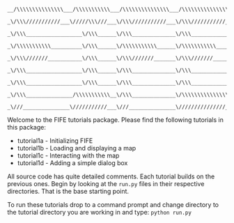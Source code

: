 ```
__/\\\\\\\\\\\\\\\___/\\\\\\\\\\\___/\\\\\\\\\\\\\\\___/\\\\\\\\\\\\\\\_        
 _\/\\\///////////___\/////\\\///___\/\\\///////////___\/\\\///////////__       
  _\/\\\__________________\/\\\______\/\\\______________\/\\\_____________      
   _\/\\\\\\\\\\\__________\/\\\______\/\\\\\\\\\\\______\/\\\\\\\\\\\_____     
    _\/\\\///////___________\/\\\______\/\\\///////_______\/\\\///////______    
     _\/\\\__________________\/\\\______\/\\\______________\/\\\_____________   
      _\/\\\__________________\/\\\______\/\\\______________\/\\\_____________  
       _\/\\\_______________/\\\\\\\\\\\__\/\\\______________\/\\\\\\\\\\\\\\\_ 
        _\///_______________\///////////___\///_______________\///////////////__
```
        

Welcome to the FIFE tutorials package.  Please find the following tutorials in
this package:

* tutorial1a - Initializing FIFE
* tutorial1b - Loading and displaying a map
* tutorial1c - Interacting with the map
* tutorial1d - Adding a simple dialog box

All source code has quite detailed comments.  Each tutorial builds on the 
previous ones.  Begin by looking at the `run.py` files in their respective 
directories.  That is the base starting point.

To run these tutorials drop to a command prompt and change directory to the 
tutorial directory you are working in and type: `python run.py`

